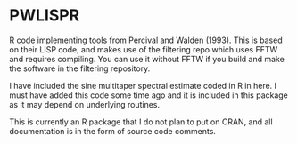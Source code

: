PWLISPR
===========

R code implementing tools from Percival and Walden (1993). This is based on their LISP code, and makes use of the filtering repo which uses FFTW and requires compiling. You can use it without FFTW if you build and make the software in the filtering repository.

I have included the sine multitaper spectral estimate coded in R in here. I must have added this code some time ago and it is included in this package as it may depend on underlying routines. 

This is currently an R package that I do not plan to put on CRAN, and all documentation is in the form of source code comments.

